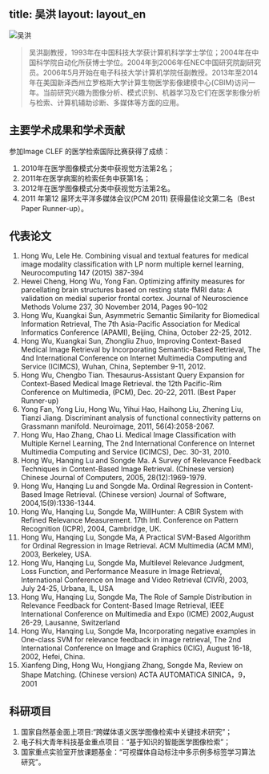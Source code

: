 title: 吴洪layout: layout_en---![吴洪](http://7xohr3.com1.z0.glb.clouddn.com/吴老师.jpg)> 吴洪副教授，1993年在中国科技大学获计算机科学学士学位；2004年在中国科学院自动化所获博士学位。2004年到2006年任NEC中国研究院副研究员。2006年5月开始在电子科技大学计算机学院任副教授。2013年至2014年在美国新泽西州立罗格斯大学计算生物医学影像建模中心(CBIM)访问一年。当前研究兴趣为图像分析、模式识别、机器学习及它们在医学影像分析与检索、计算机辅助诊断、多媒体等方面的应用。## 主要学术成果和学术贡献参加Image CLEF 的医学检索国际比赛获得了成绩：1.	2010年在医学图像模式分类中获视觉方法第2名；2.	2011年在医学病案的检索任务中获第1名；3.	2012年在医学图像模式分类中获视觉方法第2名。4. 2011 年第12 届环太平洋多媒体会议(PCM 2011) 获得最佳论文第二名（Best Paper Runner-up）。## 代表论文1.	Hong Wu, Lele He. Combining visual and textual features for medical image modality classification with LP norm multiple kernel learning, Neurocomputing 147 (2015) 387-3942.	Hewei Cheng, Hong Wu, Yong Fan. Optimizing affinity measures for parcellating brain structures based on resting state fMRI data: A validation on medial superior frontal cortex. Journal of Neuroscience Methods Volume 237, 30 November 2014, Pages 90–1023.	Hong Wu, Kuangkai Sun, Asymmetric Semantic Similarity for Biomedical Information Retrieval, The 7th Asia-Pacific Association for Medical Informatics Conference (APAMI), Beijing, China, October 22-25, 2012.4.	Hong Wu, Kuangkai Sun, Zhongliu Zhuo, Improving Context-Based Medical Image Retrieval by Incorporating Semantic-Based Retrieval, The 4nd International Conference on Internet Multimedia Computing and Service (ICIMCS), Wuhan, China, September 9-11, 2012.5.	Hong Wu, Chengbo Tian. Thesaurus-Assistant Query Expansion for Context-Based Medical Image Retrieval. the 12th Pacific-Rim Conference on Multimedia, (PCM), Dec. 20-22, 2011. (Best Paper Runner-up)6.	Yong Fan, Yong Liu, Hong Wu, Yihui Hao, Haihong Liu, Zhening Liu, Tianzi Jiang. Discriminant analysis of functional connectivity patterns on Grassmann manifold. Neuroimage, 2011, 56(4):2058-2067.7.	Hong Wu, Hao Zhang, Chao Li. Medical Image Classification with Multiple Kernel Learning, The 2nd International Conference on Internet Multimedia Computing and Service (ICIMCS), Dec. 30-31, 2010.8.	Hong Wu, Hanqing Lu and Songde Ma. A Survey of Relevance Feedback Techniques in Content-Based Image Retrieval. (Chinese version) Chinese Journal of Computers, 2005, 28(12):1969-1979.9.	Hong Wu, Hanqing Lu and Songde Ma. Ordinal Regression in Content-Based Image Retrieval. (Chinese version) Journal of Software, 2004,15(9):1336-1344.10.	Hong Wu, Hanqing Lu, Songde Ma, WillHunter: A CBIR System with Refined Relevance Measurement. 17th Intl. Conference on Pattern Recognition (ICPR), 2004, Cambridge, UK.11.	Hong Wu, Hanqing Lu, Songde Ma, A Practical SVM-Based Algorithm for Ordinal Regression in Image Retrieval. ACM Multimedia (ACM MM), 2003, Berkeley, USA. 12.	Hong Wu, Hanqing Lu, Songde Ma, Multilevel Relevance Judgment, Loss Function, and Performance Measure in Image Retrieval, International Conference on Image and Video Retrieval (CIVR), 2003, July 24-25, Urbana, IL, USA13.	Hong Wu, Hanqing Lu, Songde Ma, The Role of Sample Distribution in Relevance Feedback for Content-Based Image Retrieval, IEEE International Conference on Multimedia and Expo (ICME) 2002,August 26-29, Lausanne, Switzerland14.	Hong Wu, Hanqing Lu, Songde Ma, Incorporating negative examples in One-class SVM for relevance feedback in image retrieval, The 2nd International Conference on Image and Graphics (ICIG), August 16-18, 2002, Hefei, China.15.	Xianfeng Ding, Hong Wu, Hongjiang Zhang, Songde Ma, Review on Shape Matching. (Chinese version) ACTA AUTOMATICA SINICA，9，2001## 科研项目1. 国家自然基金面上项目:“跨媒体语义医学图像检索中关键技术研究”；2. 电子科大青年科技基金重点项目：“基于知识的智能医学图像检索”；3. 国家重点实验室开放课题基金：“可视媒体自动标注中多示例多标签学习算法研究”。